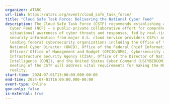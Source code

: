 ```yaml
---
organizer: ATARC
url-link: https://atarc.org/event/cloud_safe_task_force/
title: "Cloud Safe Task Force: Delivering the National Cyber Feed"
description: The Cloud Safe Task Force (CSTF) recommends establishing a National
  Cyber Feed (NCF) — a public-private collaborative effort for comprehensive
  situational awareness of cyber threats and responses, fed by real-time
  security information from major U.S. cloud service providers CSPs) and used by
  leading federal cybersecurity organizations including the Office of the
  National Cyber Director (ONCD), Office of the Federal Chief Information
  Officer/ Office of Management and Budget (OFCIO/OMB), Cybersecurity and
  Infrastructure Security Agency (CISA), Office of the Director of National
  Intelligence (ODNI), and the United States Cyber Command (USCYBERCOM). This
  meeting of the CSTF will address vital requirements for making the NCF a
  reality.
start-time: 2024-07-01T13:00:00.000-00:00
end-time: 2024-07-01T16:00:00.000-00:00
event-type: Online
gov-only: false
is-external: true
---
```

